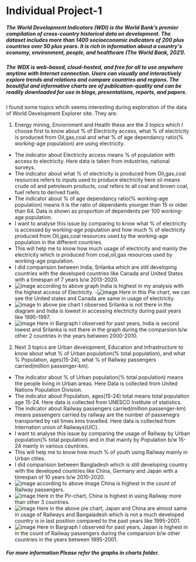 # Individual Project-1

##### The World Development Indicators (WDI) is the World Bank’s premier compilation of cross-country historical data on development. The dataset includes more than 1400 socioeconomic indicators of 200 plus countries over 50 plus years. It is rich in information about a country's economy, environment, people, and healthcare (The World Bank, 2021).

##### The WDX is web-based, cloud-hosted, and free for all to use anywhere anytime with Internet connection. Users can visually and interactively explore trends and relations and compare countries and regions. The beautiful and informative charts are of publication-quality and can be readily downloaded for use in blogs, presentations, reports, and papers.

I found some topics whcih seems interesting during exploration of the data of World Development Explorer site. They are:

1. Energy mining, Enviornment and Health these are the 3 topics which I choose first to know about % of Electricity access, what % of electricity is produced from Oil,gas,coal and what % of age dependancy ratio(% working-age population) are using electricity. 
- The indicator about Electricity access means % of population with access to electricity. Here data is taken from industries, national surveys.
- The indicator about what % of electricity is produced from Oil,gas,coal resources refers to inputs used to produce electricity here oil means crude oil and petroleum products, coal refers to all coal and brown coal, fuel refers to derived fuels.
- The indicator about % of age dependancy ratio(% working-age population) means it is the ratio of dependants younger than 15 or older than 64. Data is shown as proportion of dependents per 100 working-age population.
- I want to analyse this issue by comparing to know what % of electricity is accessed by working-age population and how much % of electricity produced from Oil,gas,coal resources used by the working-age population in the different countries.
- This will help me to know how much usage of electricity and mainly the electricity which is produced from coal,oil,gas resources used by working-age population.
- I did comparision between India, Srilanka which are still developing countries with the developed countries like Canada and United States with a timespan of 7 years b/w 2013-2020.
- ![image](https://user-images.githubusercontent.com/71124557/112786899-48881680-9025-11eb-9d8b-3e75561df493.png)
according to above graph India is highest in my analysis with the highest access of Electricity.
-![image](https://user-images.githubusercontent.com/71124557/112857234-a7c64500-907e-11eb-9e91-d03448b92b31.png)
Here in this Pie chart, we can see the United states and Canada are same in usage of electricity.
- ![image](https://user-images.githubusercontent.com/71124557/112857452-dd6b2e00-907e-11eb-8ae8-b120392d5942.png)
In above pie chart I observed Srilanka is not there in the diagram and India is lowest in accessing electricity during past years like 1995-1997.
- ![image](https://user-images.githubusercontent.com/71124557/112787006-8b49ee80-9025-11eb-8475-ece5d3d72e87.png)
Here in Bargraph I observed for past years, India is second lowest and Srilanka is not there in the graph during the comparsion b/w other 2 countries in the years between 2000-2010.


2. Next 3 topics are Urban development, Education and Infrastructure to know about what % of Urban population(% total population), and what % Population, ages(15-24), what % of Railway passengers carried(million passenger-km). 
- The indicator about % of Urban population(% total population) means the people living in Urban areas. Here Data is collected from United Nations Population Division.
- The indicator about Population, ages(15-24) total means total population age 15-24. Here data is collected from UNESCO Institute of statistics.
- The indicator about Railway passengers carried(million passenger-km) means passengers carried by railway are the number of passenegrs transported by rail times kms travelled. Here data is collected from Internation union of Railways(UIC).
- I want to analyse this issue by comparing the usage of Railway by Urban population(% total population) and in that mainly by Population b/w 15-24 mainly in various countries.
- This will help me to know how much % of youth using Railway mainly in Urban cities.
- I did comparision between Bangladesh which is still developing country with the developed countries like China, Germany and Japan with a timespan of 10 years b/w 2010-2020.
- ![image](https://user-images.githubusercontent.com/71124557/112853138-8fecc200-907a-11eb-8c86-c1778c7863f7.png)
according to above image China is highest in the count of Railway passengers.
- ![image](https://user-images.githubusercontent.com/71124557/112860060-77cc7100-9081-11eb-8076-54800c9854ea.png)
Here in the Pir-chart, China is highest in using Railway more than other 3 countries.
- ![image](https://user-images.githubusercontent.com/71124557/112860286-aea28700-9081-11eb-855c-95e007824ff0.png)
Here in the above pie chart, Japan and China are almost same in usage of Railways and Bangaladesh which is not a much developed country is in last position compared to the  past years like 1995-2001.
- ![image](https://user-images.githubusercontent.com/71124557/112853251-aa26a000-907a-11eb-8ac2-05d33624797a.png)
Here in Bargraph I observed for past years, Japan is highest in in the count of Railway passengers during the comparsion b/w other countries in the years between 1995-2001.


##### For more information Please refer the graphs in charts folder.
